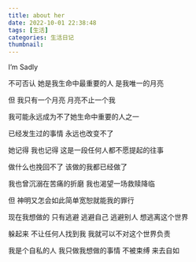 ```yaml
---
title: about her
date: 2022-10-01 22:38:48
tags: [生活]
categories: 生活日记
thumbnail:
---
```

<!-- more -->
I’m Sadly  

不可否认 她是我生命中最重要的人 是我唯一的月亮  

但 我只有一个月亮 月亮不止一个我  

我可能永远成为不了她生命中重要的人之一   

已经发生过的事情 永远也改变不了  

她记得 我也记得  这是一段任何人都不愿提起的往事  

做什么也挽回不了 该做的我都已经做了  

我也曾沉溺在苦痛的折磨 我也渴望一场救赎降临  

但 神明又怎会如此简单宽恕就能我的罪行  

现在我想做的 只有逃避 逃避自己 逃避别人 想逃离这个世界  

躲起来 不让任何人找到我 我就可以不对这个世界负责  

我是个自私的人 我只做我想做的事情 不被束缚 来去自如  
